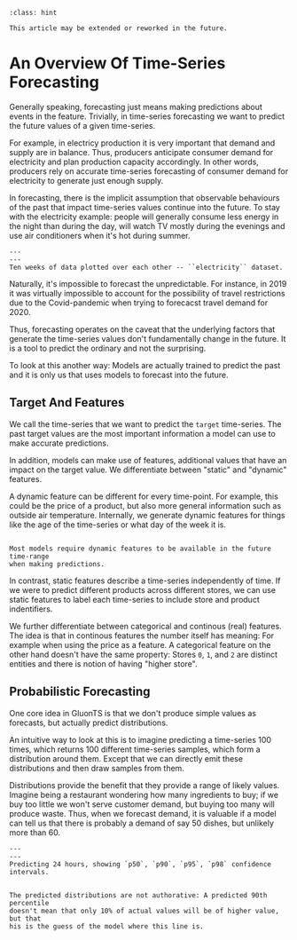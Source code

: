 ```{admonition} Succept to change!
:class: hint

This article may be extended or reworked in the future.

```

# An Overview Of Time-Series Forecasting

Generally speaking, forecasting just means making predictions about events in
the feature. Trivially, in time-series forecasting we want to predict the
future values of a given time-series.

For example, in electricy production it is very important that demand and
supply are in balance. Thus, producers anticipate consumer demand for
electricity and plan production capacity accordingly. In other words, producers
rely on accurate time-series forecasting of consumer demand for electricity to
generate just enough supply.

In forecasting, there is the implicit assumption that observable behaviours of
the past that impact time-series values continue into the future. To stay
with the electricity example: people will generally consume less energy in the
night than during the day, will watch TV mostly during the evenings and use
air conditioners when it's hot during summer.

```{figure} ../_static/electricity-10w.png
---
---
Ten weeks of data plotted over each other -- ``electricity`` dataset.
```

Naturally, it's impossible to forecast the unpredictable. For instance, in 2019
it was virtually impossible to account for the possibility of travel
restrictions due to the Covid-pandemic when trying to forecacst travel demand
for 2020.

Thus, forecasting operates on the caveat that the underlying factors that
generate the time-series values don't fundamentally change in the future. It is
a tool to predict the ordinary and not the surprising.

To look at this another way: Models are actually trained to predict the past
and it is only us that uses models to forecast into the future.


## Target And Features

We call the time-series that we want to predict the `target` time-series. The
past target values are the most important information a model can use to make
accurate predictions.

In addition, models can make use of features, additional values that have an
impact on the target value. We differentiate between "static" and "dynamic"
features.

A dynamic feature can be different for every time-point. For example, this
could be the price of a product, but also more general information such as
outside air temperature. Internally, we generate dynamic features for things
like the age of the time-series or what day of the week it is.

```{important}

Most models require dynamic features to be available in the future time-range
when making predictions.

```

In contrast, static features describe a time-series independently of time. If
we were to predict different products across different stores, we can use
static features to label each time-series to include store and product
indentifiers.

We further differentiate between categorical and continous (real) features. The
idea is that in continous features the number itself has meaning: For example
when using the price as a feature. A categorical feature on the other hand
doesn't have the same property: Stores `0`, `1`, and `2` are distinct entities
and there is notion of having "higher store".

<!-- TODO: Have some nice example examplifying the above. -->

<!-- ```{admonition} Example

Image we are the owner of a cafe.

``` -->


## Probabilistic Forecasting

One core idea in GluonTS is that we don't produce simple values as forecasts,
but actually predict distributions.

An intuitive way to look at this is to imagine predicting a time-series 100
times, which returns 100 different time-series samples, which form a
distribution around them. Except that we can directly emit these distributions
and then draw samples from them.

Distributions provide the benefit that they provide a range of likely values.
Imagine being a restaurant wondering how many ingredients to buy; if we buy
too little we won't serve customer demand, but buying too many will produce
waste. Thus, when we forecast demand, it is valuable if a model can tell us
that there is probably a demand of say 50 dishes, but unlikely more than 60.

```{figure} ../_static/forecast-distributions.png
---
---
Predicting 24 hours, showing `p50`, `p90`, `p95`, `p98` confidence intervals.
```

```{note}

The predicted distributions are not authorative: A predicted 90th percentile
doesn't mean that only 10% of actual values will be of higher value, but that
his is the guess of the model where this line is.

```



<!-- TODO -->
<!-- ## Local and Global Models -->
<!-- ## Train Test Split -->
<!-- ## Overfitting -->
<!-- ## Measuring Accuracy -->
